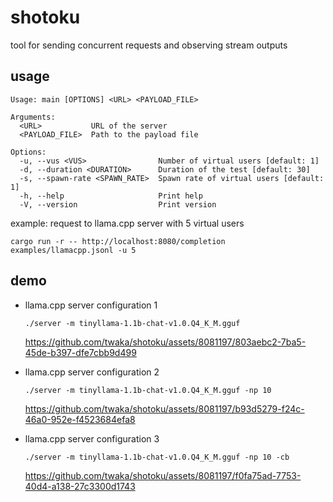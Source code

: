 # shotoku

tool for sending concurrent requests and observing stream outputs

## usage

```
Usage: main [OPTIONS] <URL> <PAYLOAD_FILE>

Arguments:
  <URL>           URL of the server
  <PAYLOAD_FILE>  Path to the payload file

Options:
  -u, --vus <VUS>                Number of virtual users [default: 1]
  -d, --duration <DURATION>      Duration of the test [default: 30]
  -s, --spawn-rate <SPAWN_RATE>  Spawn rate of virtual users [default: 1]
  -h, --help                     Print help
  -V, --version                  Print version
```

example: request to llama.cpp server with 5 virtual users
```
cargo run -r -- http://localhost:8080/completion examples/llamacpp.jsonl -u 5
```

## demo

- llama.cpp server configuration 1
  ```
  ./server -m tinyllama-1.1b-chat-v1.0.Q4_K_M.gguf
  ```

  https://github.com/twaka/shotoku/assets/8081197/803aebc2-7ba5-45de-b397-dfe7cbb9d499

- llama.cpp server configuration 2
  ```
  ./server -m tinyllama-1.1b-chat-v1.0.Q4_K_M.gguf -np 10
  ```

  https://github.com/twaka/shotoku/assets/8081197/b93d5279-f24c-46a0-952e-f4523684efa8

- llama.cpp server configuration 3
  ```
  ./server -m tinyllama-1.1b-chat-v1.0.Q4_K_M.gguf -np 10 -cb
  ```

  https://github.com/twaka/shotoku/assets/8081197/f0fa75ad-7753-40d4-a138-27c3300d1743
